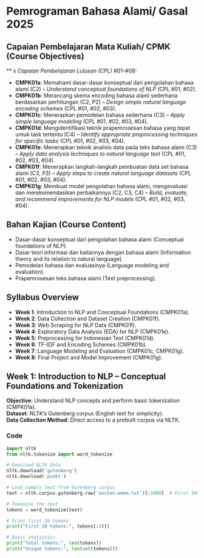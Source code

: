 # Pemrograman Bahasa Alami/ Gasal 2025

## Capaian Pembelajaran Mata Kuliah/ CPMK (Course Objectives)
** x *Capaian Pembelajaran Lulusan (CPL)* #01–#08:

- **CMPK01a**: Memahami dasar-dasar konseptual dari pengolahan bahasa alami (C2) – *Understand conceptual foundations of NLP* (CPL #01, #02).
- **CMPK01b**: Merancang skema encoding bahasa alami sederhana berdasarkan perhitungan (C2, P2) – *Design simple natural language encoding schemes* (CPL #01, #02, #03).
- **CMPK01c**: Menerapkan pemodelan bahasa sederhana (C3) – *Apply simple language modeling* (CPL #01, #02, #03, #04).
- **CMPK01d**: Mengidentifikasi teknik prapemrosesan bahasa yang tepat untuk task tertentu (C4) – *Identify appropriate preprocessing techniques for specific tasks* (CPL #01, #02, #03, #04).
- **CMPK01e**: Menerapkan teknik analisis data pada teks bahasa alami (C3) – *Apply data analysis techniques to natural language text* (CPL #01, #02, #03, #04).
- **CMPK01f**: Menerapkan langkah-langkah pembuatan data set bahasa alami (C3, P3) – *Apply steps to create natural language datasets* (CPL #01, #02, #03, #04).
- **CMPK01g**: Membuat model pengolahan bahasa alami, mengevaluasi dan merekomendasikan perbaikannya (C2, C3, C4) – *Build, evaluate, and recommend improvements for NLP models* (CPL #01, #02, #03, #04).

## Bahan Kajian (Course Content)
- Dasar-dasar konseptual dari pengolahan bahasa alami (Conceptual foundations of NLP).
- Dasar teori informasi dan kaitannya dengan bahasa alami (Information theory and its relation to natural language).
- Pemodelan bahasa dan evaluasinya (Language modeling and evaluation).
- Prapemrosesan teks bahasa alami (Text preprocessing).

## Syllabus Overview
- **Week 1**: Introduction to NLP and Conceptual Foundations (CMPK01a).
- **Week 2**: Data Collection and Dataset Creation (CMPK01f).
- **Week 3**: Web Scraping for NLP Data (CMPK01f).
- **Week 4**: Exploratory Data Analysis (EDA) for NLP (CMPK01e).
- **Week 5**: Preprocessing for Indonesian Text (CMPK01d).
- **Week 6**: TF-IDF and Encoding Schemes (CMPK01b).
- **Week 7**: Language Modeling and Evaluation (CMPK01c, CMPK01g).
- **Week 8**: Final Project and Model Improvement (CMPK01g).

## Week 1: Introduction to NLP – Conceptual Foundations and Tokenization
**Objective**: Understand NLP concepts and perform basic tokenization (CMPK01a).  
**Dataset**: NLTK’s Gutenberg corpus (English text for simplicity).  
**Data Collection Method**: Direct access to a prebuilt corpus via NLTK.  

### Code
```python
import nltk
from nltk.tokenize import word_tokenize

# Download NLTK data
nltk.download('gutenberg')
nltk.download('punkt')

# Load sample text from Gutenberg corpus
text = nltk.corpus.gutenberg.raw('austen-emma.txt')[:1000]  # First 1000 chars of Emma

# Tokenize the text
tokens = word_tokenize(text)

# Print first 20 tokens
print("First 20 tokens:", tokens[:20])

# Basic statistics
print("Total tokens:", len(tokens))
print("Unique tokens:", len(set(tokens)))

